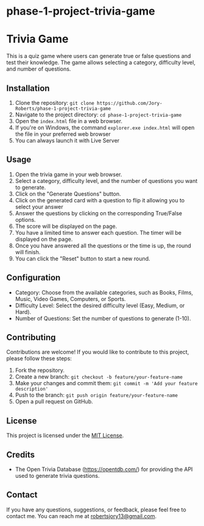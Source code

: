 # phase-1-project-trivia-game

# Trivia Game

This is a quiz game where users can generate true or false questions and test their knowledge. The game allows selecting a category, difficulty level, and number of questions.

## Installation

1. Clone the repository: `git clone https://github.com/Jory-Roberts/phase-1-project-trivia-game`
2. Navigate to the project directory: `cd phase-1-project-trivia-game`
3. Open the `index.html` file in a web browser.
4. If you're on Windows, the command `explorer.exe index.html` will open the file in your preferred web browser
5. You can always launch it with Live Server

## Usage

1. Open the trivia game in your web browser.
2. Select a category, difficulty level, and the number of questions you want to generate.
3. Click on the "Generate Questions" button.
4. Click on the generated card with a question to flip it allowing you to select your answer
5. Answer the questions by clicking on the corresponding True/False options.
6. The score will be displayed on the page.
7. You have a limited time to answer each question. The timer will be displayed on the page.
8. Once you have answered all the questions or the time is up, the round will finish.
9. You can click the "Reset" button to start a new round.

## Configuration

-   Category: Choose from the available categories, such as Books, Films, Music, Video Games, Computers, or Sports.
-   Difficulty Level: Select the desired difficulty level (Easy, Medium, or Hard).
-   Number of Questions: Set the number of questions to generate (1-10).

## Contributing

Contributions are welcome! If you would like to contribute to this project, please follow these steps:

1. Fork the repository.
2. Create a new branch: `git checkout -b feature/your-feature-name`
3. Make your changes and commit them: `git commit -m 'Add your feature description'`
4. Push to the branch: `git push origin feature/your-feature-name`
5. Open a pull request on GitHub.

## License

This project is licensed under the [MIT License](LICENSE).

## Credits

-   The Open Trivia Database (https://opentdb.com/) for providing the API used to generate trivia questions.

## Contact

If you have any questions, suggestions, or feedback, please feel free to contact me. You can reach me at robertsjory13@gmail.com.
